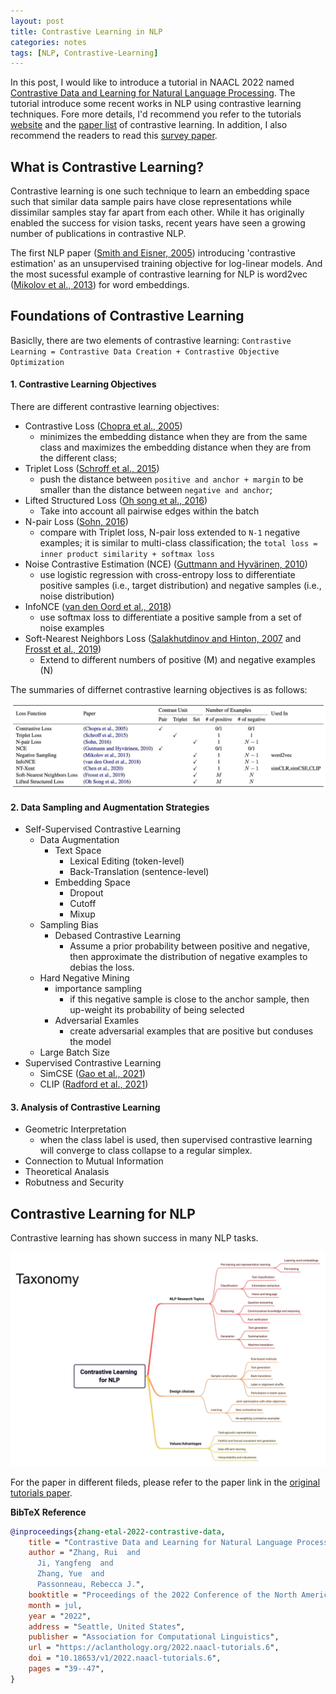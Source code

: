 ```yaml
---
layout: post
title: Contrastive Learning in NLP
categories: notes
tags: [NLP, Contrastive-Learning]
---
```


In this post, I would like to introduce a tutorial in NAACL 2022 named [Contrastive Data and Learning for Natural Language Processing](https://aclanthology.org/2022.naacl-tutorials.6.pdf). The tutorial introduce some recent works in NLP using contrastive learning techniques. Fore more details, I'd recommend you refer to the tutorials [website](https://contrastive-nlp-tutorial.github.io/) and the [paper list](https://github.com/ryanzhumich/Contrastive-Learning-NLP-Papers) of contrastive learning. In addition, I also recommend the readers to read this [survey paper](https://arxiv.org/pdf/2102.12982.pdf).

## What is Contrastive Learning?

Contrastive learning is one such technique to learn an embedding space such that similar data sample pairs have close representations while dissimilar samples stay far apart from each other. While it has originally enabled the success for vision tasks, recent years have seen a growing number of publications in contrastive NLP.

The first NLP paper ([Smith and Eisner, 2005](https://aclanthology.org/P05-1044.pdf)) introducing 'contrastive estimation' as an unsupervised training objective for log-linear models. And the most sucessful example of contrastive learning for NLP is word2vec ([Mikolov et al., 2013](https://proceedings.neurips.cc/paper/2013/file/9aa42b31882ec039965f3c4923ce901b-Paper.pdf)) for word embeddings.

## Foundations of Contrastive Learning

Basiclly, there are two elements of contrastive learning: ```Contrastive Learning = Contrastive Data Creation + Contrastive Objective Optimization```

#### 1. Contrastive Learning Objectives

There are different contrastive learning objectives:

+ Contrastive Loss ([Chopra et al., 2005](https://ieeexplore.ieee.org/document/1467314))
  + minimizes the embedding distance when they are from the same class and maximizes the embedding distance when they are from the different class;
+ Triplet Loss ([Schroff et al., 2015](https://arxiv.org/abs/1503.03832))
  + push the distance between ```positive and anchor + margin``` to be smaller than the distance between ```negative and anchor```;
+ Lifted Structured Loss ([Oh song et al., 2016](https://arxiv.org/abs/1511.06452?context=cs.LG))
  + Take into account all pairwise edges within the batch 
+ N-pair Loss ([Sohn, 2016](https://papers.nips.cc/paper/6200-improved-deep-metric-learning-with-multi-class-n-pair-loss-objective))
  + compare with Triplet loss, N-pair loss extended to ```N-1``` negative examples; it is similar to multi-class classification; the ```total loss = inner product similarity + softmax loss```
+ Noise Contrastive Estimation (NCE) ([Guttmann and Hyvärinen, 2010](https://proceedings.mlr.press/v9/gutmann10a/gutmann10a.pdf))
  + use logistic regression with cross-entropy loss to differentiate positive samples (i.e., target distribution) and negative samples (i.e., noise distribution)
+ InfoNCE ([van den Oord et al., 2018](https://arxiv.org/abs/1807.03748))
  + use softmax loss to differentiate a positive sample from a set of noise examples
+ Soft-Nearest Neighbors Loss ([Salakhutdinov and Hinton, 2007](https://proceedings.mlr.press/v2/salakhutdinov07a.html) and [Frosst et al., 2019](https://arxiv.org/abs/1902.01889))
  +  Extend to different numbers of positive (M) and negative examples (N)

The summaries of differnet contrastive learning objectives is as follows:

![image-20220808140735565](../assets/paper-notes/2022-08-08-Contrastive-Learning-in-NLP.assets/image-20220808140735565.png)

#### 2. Data Sampling and Augmentation Strategies

+ Self-Supervised Contrastive Learning
  + Data Augmentation
    + Text Space
      + Lexical Editing (token-level)
      + Back-Translation (sentence-level)
    + Embedding Space
      + Dropout
      + Cutoff
      + Mixup
  + Sampling Bias 
    + Debased Contrastive Learning
      + Assume a prior probability between positive and negative, then approximate the distribution of negative examples to debias the loss.
  + Hard Negative Mining
    + importance sampling
      + if this negative sample is close to the anchor sample, then up-weight its probability of being selected
    + Adversarial Examles
      + create adversarial examples that are positive but conduses the model
  + Large Batch Size
+ Supervised Contrastive Learning
  + SimCSE ([Gao et al., 2021](https://arxiv.org/abs/2104.08821))
  + CLIP ([Radford et al., 2021](https://arxiv.org/abs/2103.00020))

#### 3. Analysis of Contrastive Learning

+ Geometric Interpretation
  + when the class label is used, then supervised contrastive learning will converge to class collapse to a regular simplex.
+ Connection to Mutual Information
+ Theoretical Analasis
+ Robutness and Security

## Contrastive Learning for NLP

Contrastive learning has shown success in many NLP tasks.

![image-20220808143149679](../assets/paper-notes/2022-08-08-Contrastive-Learning-in-NLP.assets/image-20220808143149679.png)

For the paper in different fileds, please refer to the paper link in the [original tutorials paper](https://aclanthology.org/2022.naacl-tutorials.6.pdf).



__BibTeX Reference__

```bibtex
@inproceedings{zhang-etal-2022-contrastive-data,
    title = "Contrastive Data and Learning for Natural Language Processing",
    author = "Zhang, Rui  and
      Ji, Yangfeng  and
      Zhang, Yue  and
      Passonneau, Rebecca J.",
    booktitle = "Proceedings of the 2022 Conference of the North American Chapter of the Association for Computational Linguistics: Human Language Technologies: Tutorial Abstracts",
    month = jul,
    year = "2022",
    address = "Seattle, United States",
    publisher = "Association for Computational Linguistics",
    url = "https://aclanthology.org/2022.naacl-tutorials.6",
    doi = "10.18653/v1/2022.naacl-tutorials.6",
    pages = "39--47",
}
```